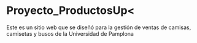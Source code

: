 # Proyecto_ProductosUp<
Este es un sitio web que se diseñó para la gestión de ventas de camisas, camisetas y busos de la Universidad de Pamplona
